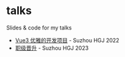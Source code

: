 # talks
Slides & code for my talks

- [Vue3 优雅的开发项目](./2022-07-10) - Suzhou HGJ 2022
- [职级晋升](./2023-11-24) - Suzhou HGJ 2023
